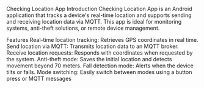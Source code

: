 Checking Location App
Introduction
Checking Location App is an Android application that tracks a device's real-time location and supports sending and receiving location data via MQTT. This app is ideal for monitoring systems, anti-theft solutions, or remote device management.

Features
Real-time location tracking: Retrieves GPS coordinates in real time.
Send location via MQTT: Transmits location data to an MQTT broker.
Receive location requests: Responds with coordinates when requested by the system.
Anti-theft mode: Saves the initial location and detects movement beyond 70 meters.
Fall detection mode: Alerts when the device tilts or falls.
Mode switching: Easily switch between modes using a button press or MQTT messages
